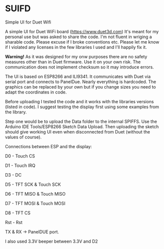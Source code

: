 # SUIFD
Simple UI for Duet Wifi

A simple UI for Duet WiFi board (https://www.duet3d.com) It's meant for my personal use but was asked to share the code. I'm not fluent in wriging a sharable code. Please excuse if I broke conventions etc.
Please let me know if I violated any licenses in the few libraries I used and I'll happily fix it.

**Warning!**
As it was designed for my onw purposes there are no safety measures other than in Duet firmware. Use it on your own risk. The communication does not implement checksum so it may introduce errors.

The UI is based on ESP8266 and ILI9341. It communicates with Duet via serial port and connects to PanelDue. Nearly everything is hardcoded. The graphics can be replaced by your own but if you change sizes you need to adapt the coordinates in code.

Before uploading I tested the code and it works with the libraries versions (listed in code). I suggest testing the display first using some examples from the library.

Step one would be to upload the Data folder to the internal SPIFFS. Use the Arduino IDE Tools/ESP8266 Sketch Data Upload. Then uploading the sketch should give working UI even when disconnected from Duet (without the values of course).

Connections between ESP and the display:

D0 - Touch CS

D1 - Touch IRQ

D3 - DC

D5 - TFT SCK & Touch SCK

D6 - TFT MISO & Touch MISO

D7 - TFT MOSI & Touch MOSI 

D8 - TFT CS

Rst - Rst


TX & RX -> PanelDUE port.

I also used 3.3V beeper between 3.3V and D2
